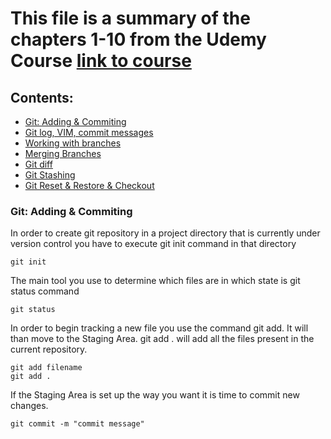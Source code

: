 # This file is a summary of the chapters 1-10 from the Udemy Course [link to course](https://www.udemy.com/course/git-and-github-bootcamp/)
## Contents: 
- [Git: Adding & Commiting](Git-Adding-Commiting)
- [Git log, VIM, commit messages](Git-log-VIM-commit-messages)
- [Working with branches](Working-with-branches)
- [Merging Branches](Merging-Branches)
- [Git diff](Git-Diff)
- [Git Stashing](Git-Stashing)
- [Git Reset & Restore & Checkout](Git-Reset-&-Restore-&-Checkout)

### Git: Adding & Commiting
In order to create git repository in a project directory that is currently under version control you have to execute git init command in that directory
```
git init
```
The main tool you use to determine which files are in which state is git status command
```
git status
```
In order to begin tracking a new file you use the command git add. It will than move to the Staging Area. git add . will add all the files present in the current repository.
```
git add filename
git add .
```
If the Staging Area is set up the way you want it is time to commit new changes.
```
git commit -m "commit message"
```
